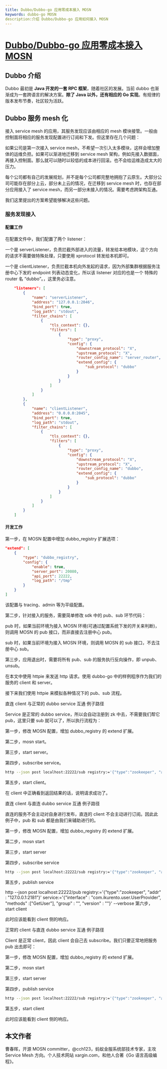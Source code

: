 ```yaml
---
title: Dubbo/Dubbo-go 应用零成本接入 MOSN
keywords: dubbo-go MOSN
description:介绍 Dubbo/Dubbo-go 应用如何接入 MOSN
---
```


# [Dubbo/Dubbo-go 应用零成本接入 MOSN](https://mosn.io/docs/dev/dubbo-integrate/)

## Dubbo 介绍

Dubbo 最初是 **Java 开发的一套 RPC 框架**，随着社区的发展。当前 dubbo 也渐渐成为一套跨语言的解决方案。**除了 Java 以外，还有相应的 Go 实现**。有规律的版本发布节奏，社区较为活跃。

## Dubbo 服务 mesh 化

接入 service mesh 的应用，其服务发现应该由相应的 mesh 模块接管。一般由控制面将相应的服务发现配置进行订阅和下发。但这里存在几个问题：

如果公司是第一次接入 service mesh，不希望一次引入太多模块，这样会增加整体的运维负担。如果可以渐进地迁移到 service mesh 架构，例如先接入数据面，再接入控制面。那么就可以随时以较低的成本进行回滚。也不会给运维造成太大的压力。

每个公司都有自己的发展规划，并不是每个公司都完整地拥抱了云原生。大部分公司可能存在部分上云，部分未上云的情况，在迁移到 service mesh 时，也存在部分应用接入了 service mesh，而另一部分未接入的情况。需要考虑跨架构互通。

我们这里提出的方案希望能够解决这些问题。

### 服务发现接入

#### 配置工作

在配置文件中，我们配置了两个 listener：

一个是 serverListener，负责拦截外部进入的流量，转发给本地模块，这个方向的请求不需要做特殊处理，只要使用 xprotocol 转发给本机即可。

一个是 clientListener，负责拦截本机向外发起的请求，因为外部集群根据服务注册中心下发的 endpoint 列表动态变化，所以该 listener 对应的也是一个 特殊的 router 名 “dubbo”。，这里务必注意。

```json
    "listeners": [
        {
            "name": "serverListener",
            "address": "127.0.0.1:2046",
            "bind_port": true,
            "log_path": "stdout",
            "filter_chains": [
                {
                    "tls_context": {},
                    "filters": [
                        {
                            "type": "proxy",
                            "config": {
                                "downstream_protocol": "X",
                                "upstream_protocol": "X",
                                "router_config_name": "server_router",
                                "extend_config": {
                                    "sub_protocol": "dubbo"
                                }
                            }
                        }
                    ]
                }
            ]
        },
        {
            "name": "clientListener",
            "address": "0.0.0.0:2045",
            "bind_port": true,
            "log_path": "stdout",
            "filter_chains": [
                {
                    "tls_context": {},
                    "filters": [
                        {
                            "type": "proxy",
                            "config": {
                                "downstream_protocol": "X",
                                "upstream_protocol": "X",
                                "router_config_name": "dubbo",
                                "extend_config": {
                                    "sub_protocol": "dubbo"
                                }
                            }
                        }
                    ]
                }
            ]
        }
    ]
```

#### 开发工作

第一步，在 MOSN 配置中增加 dubbo_registry 扩展选项：

```json
"extend": [
    {
        "type": "dubbo_registry",
        "config": {
            "enable": true,
            "server_port": 20080,
            "api_port": 22222,
            "log_path": "/tmp"
        }
    }
]
```

该配置与 tracing、admin 等为平级配置。

第二步，针对接入的服务，需要简单修改 sdk 中的 pub、sub 环节代码：

pub 时，如果当前环境为接入 MOSN 环境(可通过配置系统下发的开关来判断)，则调用 MOSN 的 pub 接口，而非直接去注册中心 pub。

sub 时，如果当前环境为接入 MOSN 环境，则调用 MOSN 的 sub 接口，不去注册中心 sub。

第三步，应用退出时，需要将所有 pub、sub 的服务执行反向操作，即 unpub、unsub。

在本文中使用 httpie 来发送 http 请求。使用 dubbo-go 中的样例程序作为我们的服务的 client 和 server。

接下来我们使用 httpie 来模拟各种情况下的 pub、sub 流程。

直连 client 与正常的 dubbo service 互通
例子路径

Service 是正常的 dubbo service，所以会自动注册到 zk 中去，不需要我们帮它 pub，这里只要 sub 就可以了，所以执行流程为：

第一步，修改 MOSN 配置，增加 dubbo_registry 的 extend 扩展。

第二步，mosn start。

第三步，start server。

第四步，subscribe service。

```sh
http --json post localhost:22222/sub registry:='{"type":"zookeeper", "addr" : "127.0.0.1:2181"}' service:='{"interface" : "com.ikurento.user.UserProvider", "methods" :["GetUser"], "group" : "", "version" : ""}' --verbose
```

第五步，start client。

在 client 中正确看到返回结果的话，说明请求成功了。

直连 client 与直连 dubbo service 互通
例子路径

直连的服务不会主动对自身进行发布，直连的 client 不会主动进行订阅。因此此例子中，pub 和 sub 都是由我们来辅助进行的。

第一步，修改 MOSN 配置，增加 dubbo_registry 的 extend 扩展。

第二步，mosn start

第三步，start server

第四步，subscribe service

```sh
http --json post localhost:22222/sub registry:='{"type":"zookeeper", "addr" : "127.0.0.1:2181"}' service:='{"interface" : "com.ikurento.user.UserProvider", "methods" :["GetUser"], "group" : "", "version" : ""}' --verbose
```

第五步，publish service

http --json post localhost:22222/pub registry:='{"type":"zookeeper", "addr" : "127.0.0.1:2181"}' service:='{"interface" : "com.ikurento.user.UserProvider", "methods" :["GetUser"], "group" : "", "version" : ""}' --verbose
第六步，start client

此时应该能看到 client 侧的响应。

正常的 client 与直连 dubbo service 互通
例子路径

Client 是正常 client，因此 client 会自己去 subscribe。我们只要正常地把服务 pub 出去即可：

第一步，修改 MOSN 配置，增加 dubbo_registry 的 extend 扩展。

第二步，mosn start

第三步，start server

第四步，publish service

```sh
http --json post localhost:22222/sub registry:='{"type":"zookeeper", "addr" : "127.0.0.1:2181"}' service:='{"interface" : "com.ikurento.user.UserProvider", "methods" :["GetUser"], "group" : "", "version" : ""}' --verbose
```

第五步，start client

此时应该能看到 client 侧的响应。

## 本文作者

曹春晖，开源 MOSN committer，@cch123，蚂蚁金服系统部技术专家，主攻 Service Mesh 方向。个人技术网站 xargin.com，和他人合著《Go 语言高级编程》。
